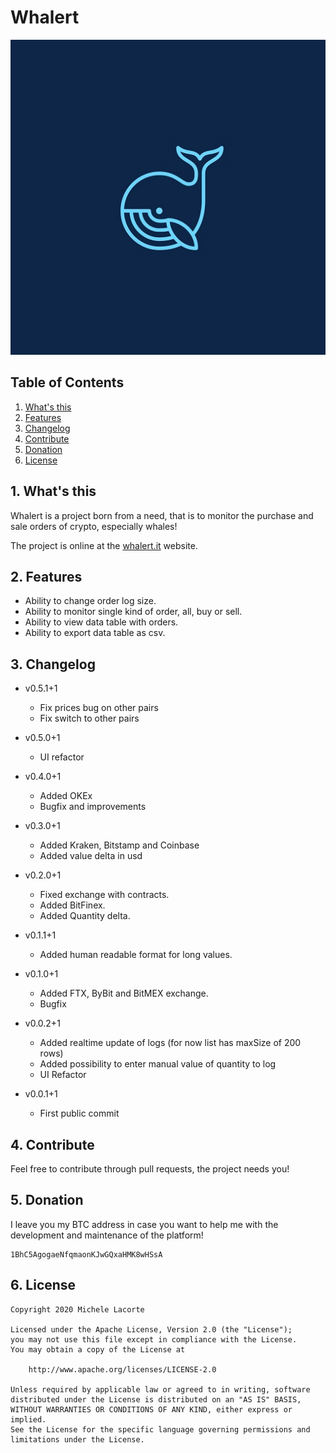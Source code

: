 # Whalert

<p align="center">
  <img src="web/icons/Icon-512.jpg" />
</p>

## Table of Contents

1. [What's this](#1-whats)
2. [Features](#2-features)
3. [Changelog](#3-changelog)
4. [Contribute](#4-contribute)
5. [Donation](#5-donation)
6. [License](#6-license)

## 1. What's this

Whalert is a project born from a need, that is to monitor the purchase and sale orders of crypto, especially whales!


The project is online at the [whalert.it](https://whalert.it) website.


## 2. Features

- Ability to change order log size.
- Ability to monitor single kind of order, all, buy or sell.
- Ability to view data table with orders.
- Ability to export data table as csv.

## 3. Changelog

- v0.5.1+1
	- Fix prices bug on other pairs
	- Fix switch to other pairs

- v0.5.0+1
	- UI refactor

- v0.4.0+1
	- Added OKEx
	- Bugfix and improvements

- v0.3.0+1
	- Added Kraken, Bitstamp and Coinbase
	- Added value delta in usd

- v0.2.0+1
	- Fixed exchange with contracts.
	- Added BitFinex.
	- Added Quantity delta.

- v0.1.1+1
	- Added human readable format for long values.

- v0.1.0+1
	- Added FTX, ByBit and BitMEX exchange.
	- Bugfix

- v0.0.2+1

	- Added realtime update of logs (for now list has maxSize of 200 rows)
	- Added possibility to enter manual value of quantity to log
	- UI Refactor

- v0.0.1+1
	- First public commit


## 4. Contribute

Feel free to contribute through pull requests, the project needs you!

## 5. Donation

I leave you my BTC address in case you want to help me with the development and maintenance of the platform!

    1BhC5AgogaeNfqmaonKJwGQxaHMK8wHSsA
    
## 6. License

	Copyright 2020 Michele Lacorte

	Licensed under the Apache License, Version 2.0 (the "License");
	you may not use this file except in compliance with the License.
	You may obtain a copy of the License at

	    http://www.apache.org/licenses/LICENSE-2.0

	Unless required by applicable law or agreed to in writing, software
	distributed under the License is distributed on an "AS IS" BASIS,
	WITHOUT WARRANTIES OR CONDITIONS OF ANY KIND, either express or implied.
	See the License for the specific language governing permissions and
	limitations under the License.
